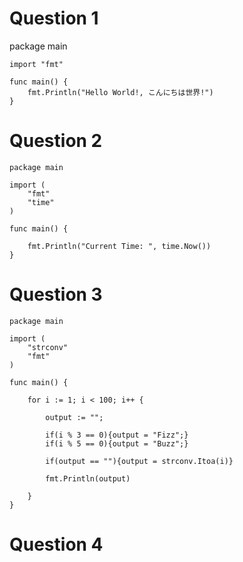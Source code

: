 # Question 1

package main

```
import "fmt"

func main() {
	fmt.Println("Hello World!, こんにちは世界!")
}
```

# Question 2

```
package main

import (
	"fmt"
	"time"
)

func main() {

	fmt.Println("Current Time: ", time.Now())
}
```

# Question 3

```
package main

import (
	"strconv"
	"fmt"
)

func main() {
	
	for i := 1; i < 100; i++ {

		output := "";

		if(i % 3 == 0){output = "Fizz";}
		if(i % 5 == 0){output = "Buzz";}

		if(output == ""){output = strconv.Itoa(i)}

		fmt.Println(output)
		
	}
}
```

# Question 4
